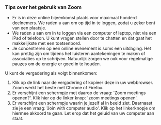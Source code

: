 ### Tips over het gebruik van Zoom

* Er is in deze online bijeenkomst plaats voor maximaal honderd deelnemers. We raden u aan om op tijd in te loggen, zodat u zeker bent van een plaatsje.
* We raden u aan om in te loggen via een computer of laptop, niet via een iPad of telefoon. U kunt vragen stellen door te chatten en dat gaat het makkelijkste met een toetsenbord.
* Je concentreren op een online evenement is soms een uitdaging. Het kan prettig zijn om tijdens het luisteren aantekeningen te maken of associaties op te schrijven. Natuurlijk zorgen we ook voor regelmatige pauzes om de energie er goed in te houden.

U kunt de vergadering als volgt binnenkomen:

1. Klik op de link naar de vergadering of kopieer deze in uw webbrowser. Zoom werkt het beste met Chrome of Firefox.
2. Er verschijnt een schermpje met daarop de vraag: 'Zoom meetings openen?'. Klik hier op de linker knop: 'zoom meetings openen'.
3. Er verschijnt een schermpje waarin je jezelf al in beeld ziet. Daarnaast zie je een vraag: 'Join with computer audio'. Klik op het linkerknopje om hiermee akkoord te gaan. Let erop dat het geluid van uw computer aan staat.
